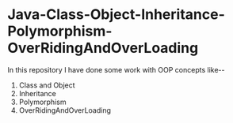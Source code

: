 # Java-Class-Object-Inheritance-Polymorphism-OverRidingAndOverLoading

In this repository I have done some work with OOP concepts like--
  1. Class and Object
  2. Inheritance
  3. Polymorphism
  4. OverRidingAndOverLoading
